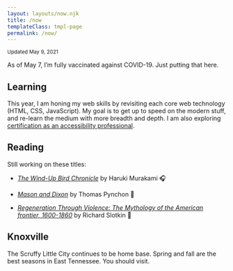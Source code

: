 ```yaml
---
layout: layouts/now.njk
title: /now
templateClass: tmpl-page
permalink: /now/
---
```


<small class="timestamp">Updated <time datetime="2021-05-09">May 9, 2021</time></small>

As of May 7, I’m fully vaccinated against COVID-19. Just putting that here.


## Learning

This year, I am honing my web skills by revisiting each core web technology (HTML, CSS, JavaScript). My goal is to get up to speed on the modern stuff, and re-learn the medium with more breadth and depth. I am also exploring [certification as an accessibility professional](https://www.accessibilityassociation.org/certification).

## Reading

Still working on these titles:

- <a href="http://www.worldcat.org/oclc/1137087735"><i>The Wind-Up Bird Chronicle</i></a> by Haruki&nbsp;Murakami 🎧

- <a href="https://www.worldcat.org/title/mason-and-dixon/oclc/243705730"><i>Mason and Dixon</i></a> by Thomas&nbsp;Pynchon 📱

- <a href="https://www.worldcat.org/title/regeneration-through-violence-the-mythology-of-the-american-frontier-1600-1860/oclc/333612"><i>Regeneration Through Violence: The Mythology of the American frontier, 1600-1860</i></a> by Richard Slotkin 📖

## Knoxville

The Scruffy Little City continues to be home base. Spring and fall are the best seasons in East Tennessee. You should visit.
